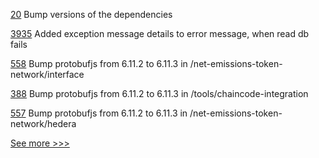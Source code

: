 
[20](https://github.com/hyperledger-labs/blockchain-verifier/pull/20) Bump versions of the dependencies

[3935](https://github.com/hyperledger/besu/pull/3935) Added exception message details to error message, when read db fails

[558](https://github.com/hyperledger-labs/blockchain-carbon-accounting/pull/558) Bump protobufjs from 6.11.2 to 6.11.3 in /net-emissions-token-network/interface

[388](https://github.com/hyperledger/fabric-test/pull/388) Bump protobufjs from 6.11.2 to 6.11.3 in /tools/chaincode-integration

[557](https://github.com/hyperledger-labs/blockchain-carbon-accounting/pull/557) Bump protobufjs from 6.11.2 to 6.11.3 in /net-emissions-token-network/hedera


[See more >>>](https://start-here.hyperledger.org/pull-requests)
